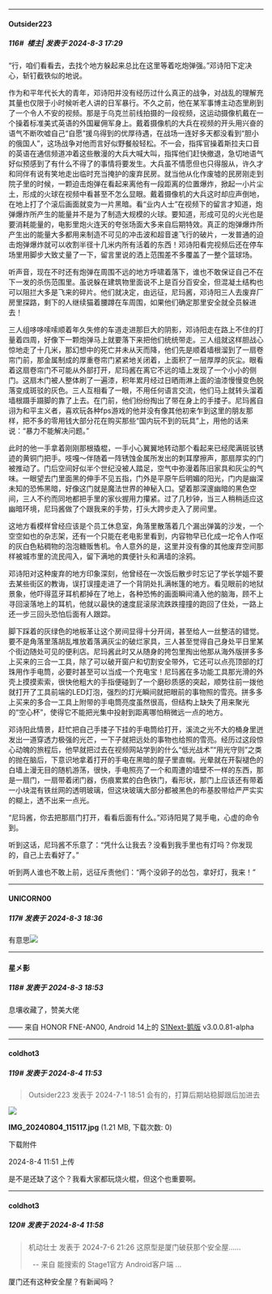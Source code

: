 ﻿
*****

####  Outsider223  
##### 116#         楼主| 发表于 2024-8-3 17:29

“行，咱们看看去，去找个地方躲起来总比在这里等着吃炮弹强。”邓诗阳下定决心，斩钉截铁似的地说。

作为和平年代长大的青年，邓诗阳并没有经历过什么真正的战争，对战乱的理解充其量也仅限于小时候听老人讲的日军暴行。不久之前，他在某军事博主动态里刷到了一个令人不安的视频。那是于乌克兰前线拍摄的一段视频，这运动摄像机戴在一个操着标准美式英语的外国雇佣军身上。戴着摄像机的大兵在视频的开头用兴奋的语气不断吹嘘自己“自愿”援乌得到的优厚待遇，在战场一连好多天都没看到“胆小的俄国人”，这场战争对他而言好似野餐般轻松。不一会，指挥官操着斯拉夫口音的英语在通信频道冲着这些散漫的大兵大喊大叫，指挥他们赶快撤退，急切地语气好似预感到了有什么不得了的事情将要发生。大兵虽不情愿但也只得服从，许久才和同伴有说有笑地走出临时充当掩护的废弃民房。就当他从化作废墟的民房刚走到院子里的时候，一颗迫击炮弹在看起来离他有一段距离的位置爆炸，掀起一小片尘土，形成的火球在视频中看甚至不怎么显眼。戴着摄像机的大兵这时却应声倒地，在地上打了个滚后画面就变为一片黑暗。看“业内人士”在视频下的留言才知道，炮弹爆炸所产生的能量并不是为了制造大规模的火球。要知道，形成可见的火光也是要消耗能量的，电影里炮火连天的夸张场面大多来自后期特效。真正的炮弹爆炸所产生出的能量大多都用来制造不可见的冲击波和超音速飞行的破片，一发普通的迫击炮弹爆炸就可以收割半径十几米内所有活着的东西！邓诗阳看完视频后还在停车场里用脚步大致丈量了一下，留言里说的洒上范围差不多覆盖了一整个篮球场。

听声音，现在不时还有炮弹在周围不远的地方呼啸着落下，谁也不敢保证自己不在下一发的杀伤范围里。虽说躲在建筑物里面说不上是百分百安全，但混凝土结构也可以阻拦大多是飞来的碎片。他们就决定，由远征，尼玛酱，邓诗阳三人去废弃厂房里探路，剩下的人继续猫着腰蹲在车周围，如果他们确定那里安全就全员躲进去！

三人组哆哆嗦嗦顺着年久失修的车道走进那巨大的阴影，邓诗阳走在路上不住的打量着四周，好像下一颗炮弹马上就要落下来把他们统统带走。三人组就这样胆战心惊地走了十几米，那幻想中的死亡并未从天而降，他们先是顺着墙根溜到了一扇卷帘门前，那金属制成的厚重卷帘门紧紧地关闭着，上面积了一层厚厚的灰尘。眼看着这扇卷帘门不可能从外部打开，尼玛酱在离它不远的墙上发现了一个小小的侧门。这扇木门被人整体刷了一遍漆，积年累月经过日晒雨淋上面的油漆慢慢变色脱落变成斑驳的灰色。三人互相看了一眼，不用任何语言交流，他们马上就转头溜着墙根蹑手蹑脚的靠了上去。在门前，他们纷纷掏出了带在身上的手搂子。尼玛酱自诩为和平主义者，喜欢玩各种fps游戏的他并没有像其他初来乍到这里的朋友那样，把不多的零用钱大部分花在购买那些“国内玩不到的玩具”上，用他的话来说：“暴力不能解决问题。”

此时的他一手拿着刚刚那根撬棍，一手小心翼翼地转动那个看起来已经爬满斑驳锈迹的黄铜门把手。吱嘎～伴随着一阵锈蚀金属所发出的刺耳摩擦声，那扇厚实的门被推动了。门后空间好似半个世纪没被人踏足，空气中弥漫着陈旧家具和灰尘的气味。一眼望去门里面黑的伸手不见五指，门外是平原午后明媚的阳光，门内是幽深未知的恐怖黑暗，好像这门就是魔法世界的神秘入口。望着那深邃幽暗的黑色空间，三人不约而同地都把手里的家伙握用力攥紧。过了几秒钟，当三人稍稍适应这幽暗环境，尼玛酱做了个跟我来的手势，打头大跨步走入了房间里。

这地方看模样曾经应该是个员工休息室，角落里散落着几个漏出弹簧的沙发，一个空空如也的杂志架，还有一个只能在老电影里看到，内容物早已化成一坨令人作呕的灰白色粘稠物的泡泡糖贩售机。令人意外的是，这里并没有像的其他废弃空间那样被城市里的流民闯入，留下满地的粪便针头和满墙的涂鸦。

邓诗阳对这种废弃的地方印象深刻，他曾经在一次饭后散步时忘记了学长学姐不要去某些街区的教诲，误打误撞走进了一个背阴处扎满帐篷的地方。看见眼前的地狱景象，他吓得蓝牙耳机都掉在了地上，各种恐怖的画面瞬间涌入他的脑海，顾不上寻回滚落地上的耳机，他就以最快的速度屁滚尿流跌跌撞撞的跑回了住处，一路上还一步三回头恐怕后面有人跟踪。

脚下踩着的灰绿色的地板革让这个房间显得十分开阔，甚至给人一丝整洁的错觉。要不是角落里落胡乱堆放着落满灰尘的破烂家具，三人甚至觉得自己身处平日里某个街边随处可见的便利店。尼玛酱此时又从随身的挎包里掏出他那从海外版拼多多上买来的三合一工具，除了可以破开窗户和切割安全带外，它还可以点亮顶部的灯珠用作手电筒，必要时甚至可以当成一个充电宝！尼玛酱在多功能工具那光滑的外壳上摸摸索索，很快他粗大的手指便碰到了一个磨砂质感的突起，顺势往前一拨他就打开了工具前端的LED灯泡，强烈的灯光瞬间就把眼前的事物照的雪亮。拼多多上买来的多合一工具上附带的手电筒亮度虽然很高，但结构上缺失了用来聚光的“空心杯”，使得它不能把光集中投射到距离哪怕稍微远一点的地方。

邓诗阳此情景，赶忙把自己手搂子下挂的手电筒给打开，溪流之光不大的桶身里迸发出一道穿透力极强的光芒，一下子就把远处的事物也给照的雪亮。经历过这段惊心动魄的旅程后，他早就把过去在视频网站学到的什么“低光战术”“用光守则”之类的抛在脑后，下意识地拿着打开的手电在黑暗的屋子里直幌。光晕就在开裂褪色的白墙上漫无目的随机游荡，很快，手电照亮了一个和周遭的墙壁不一样的东西，那是一扇门，一扇带着闭门器，伤痕累累的白色铁门，看形状，那门上应该还有带着一小块混有铁丝网的透明玻璃，但这块玻璃大部分都被黑色的布基胶带给严严实实的糊上，透不出来一点光。

“尼玛酱，你去把那扇门打开，看看后面有什么。”邓诗阳晃了晃手电，心虚的命令到。

听到这话，尼玛酱不乐意了：“凭什么让我去？没看到我手里也有灯吗？你发现的，自己上去看好了。”

听到两人谁也不敢上前，远征斥责他们：“两个没卵子的怂包，拿好灯，我来！”


*****

####  UNICORN00  
##### 117#       发表于 2024-8-3 18:36

有意思<img src="https://static.saraba1st.com/image/smiley/face2017/037.png" referrerpolicy="no-referrer">


*****

####  星㐅影  
##### 118#       发表于 2024-8-3 18:53

息壤收藏了，赞美大佬

—— 来自 HONOR FNE-AN00, Android 14上的 [S1Next-鹅版](https://github.com/ykrank/S1-Next/releases) v3.0.0.81-alpha


*****

####  coldhot3  
##### 119#       发表于 2024-8-4 11:53

<blockquote>Outsider223 发表于 2024-7-1 18:51
会有的，打算后期站稳脚跟后加进去</blockquote>

<img src="https://img.saraba1st.com/forum/202408/04/115149mbnzj7t8j678bbjf.jpg" referrerpolicy="no-referrer">

<strong>IMG_20240804_115117.jpg</strong> (1.21 MB, 下载次数: 0)

下载附件

2024-8-4 11:51 上传

是不是还缺了这个？我看大家都玩烧火棍，但这个也重要啊。


*****

####  coldhot3  
##### 120#       发表于 2024-8-4 11:58

<blockquote>机动壮士 发表于 2024-7-6 21:26
这原型是厦门破获那个安全屋……

  -- 来自 能搜索的 Stage1官方 Android客户端 ...</blockquote>
厦门还有这种安全屋？有新闻吗？

